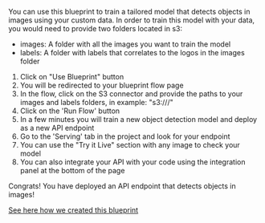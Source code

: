 You can use this blueprint to train a tailored model that detects objects in images using your custom data.
In order to train this model with your data, you would need to provide two folders located in s3:
- images: A folder with all the images you want to train the model
- labels: A folder with labels that correlates to the logos in the images folder
1. Click on "Use Blueprint" button
2. You will be redirected to your blueprint flow page
3. In the flow, click on the S3 connector and provide the paths to your images and labels folders, in example: "s3://<bucket>/<images-folder-path>"
4. Click on the 'Run Flow' button
5. In a few minutes you will train a new object detection model and deploy as a new API endpoint
6. Go to the 'Serving' tab in the project and look for your endpoint
7. You can use the "Try it Live" section with any image to check your model
8. You can also integrate your API with your code using the integration panel at the bottom of the page

Congrats! You have deployed an API endpoint that detects objects in images!

[See here how we created this blueprint](https://github.com/cnvrg/Blueprints/tree/main/Object%20Detection)
